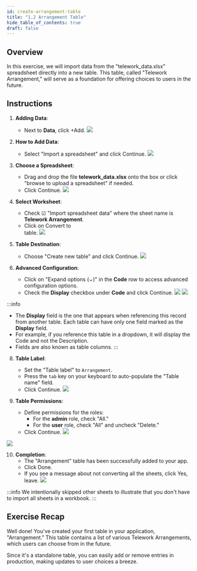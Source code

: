 ```yaml
---
id: create-arrangement-table
title: "1.2 Arrangement Table"
hide_table_of_contents: true
draft: false
---
```


## Overview

In this exercise, we will import data from the "telework_data.xlsx" spreadsheet directly into a new table. This table, called "Telework Arrangement," will serve as a foundation for offering choices to users in the future.

## Instructions

1. **Adding Data**:
   - Next to **Data**, click <span className="button-tan-blue">+Add</span>.
   ![](../images/2023-10-18-14-10-10.png)


2. **How to Add Data**:
   - Select "Import a spreadsheet" and click <span className="button-purple">Continue</span>.
   ![](../images/AddData_ImportASpreadsheet.png)


3. **Choose a Spreadsheet**:
   - Drag and drop the file **telework_data.xlsx** onto the box or click "browse to upload a spreadsheet" if needed.
   - Click <span className="button-purple">Continue</span>.
   ![](../images/2023-10-18-14-23-13.png)


4. **Select Worksheet**:
   - Check ☑ "Import spreadsheet data" where the sheet name is **Telework Arrangement**.
   - Click on <span className="button-tan-blue">Convert to<br/>table</span>.
   ![](../images/2023-10-19-19-50-12.png)


5. **Table Destination**:
   - Choose "Create new table" and click <span className="button-purple">Continue</span>.
   ![](../images/2023-10-19-19-55-40.png)


6. **Advanced Configuration**:
   - Click on "Expand options (⌄)" in the **Code** row to access advanced configuration options.
   - Check the **Display** checkbox under **Code** and click <span className="button-purple">Continue</span>.
   ![](../images/2023-10-19-19-45-39.png)
   ![](../images/2023-10-19-19-44-21.png)


:::info
* The **Display** field is the one that appears when referencing this record from another table. Each table can have only one field marked as the **Display** field.
* For example, if you reference this table in a dropdown, it will display the Code and not the Description.
* Fields are also known as table columns.
:::

8. **Table Label**:
   - Set the "Table label" to `Arrangement`.
   - Press the `tab` key on your keyboard to auto-populate the "Table name" field.
   - Click <span className="button-purple">Continue</span>.
   ![](../images/2023-10-19-20-45-15.png)


9. **Table Permissions**:
   - Define permissions for the roles:
     - For the **admin** role, check "All."
     - For the **user** role, check "All" and uncheck "Delete."
   - Click <span className="button-purple">Continue</span>.
   ![](../images/2023-10-19-20-47-33.png)

![](../images/2023-10-19-20-07-10.png)

10. **Completion**:
    - The "Arrangement" table has been successfully added to your app.
    - Click <span className="button-purple">Done</span>.
    - If you see a message about not converting all the sheets, click <span className="button-purple">Yes, leave</span>.
    ![](../images/2023-10-18-15-06-40.png)


:::info
We intentionally skipped other sheets to illustrate that you don't have to import all sheets in a workbook.
:::

## Exercise Recap

Well done! You've created your first table in your application, "Arrangement." This table contains a list of various Telework Arrangements, which users can choose from in the future.

Since it's a standalone table, you can easily add or remove entries in production, making updates to user choices a breeze.